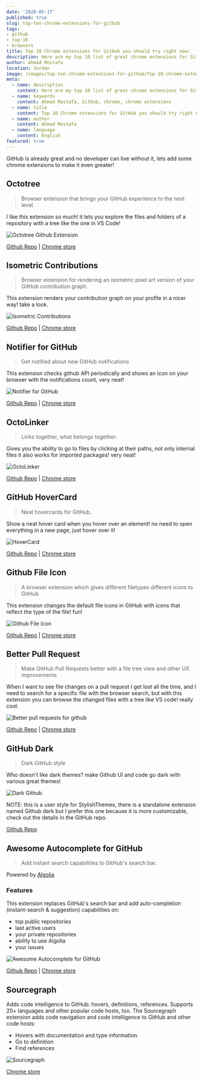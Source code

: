 ```yaml
---
date: '2020-05-17'
published: true
slug: top-ten-chrome-extensions-for-github
tags:
- github
- top-10
- browsers
title: Top 10 Chrome extensions for GitHub you should try right now!
description: Here are my top 10 list of great chrome extensions for GitHub.
author: Ahmad Mostafa
location: Jordan
image: /images/top-ten-chrome-extensions-for-github/Top-10-chrome-extensions-for-Github.png
meta:
  - name: description
    content: Here are my top 10 list of great chrome extensions for GitHub.
  - name: keywords
    content: Ahmad Mostafa, Github, chrome, chrome extensions
  - name: title
    content: Top 10 Chrome extensions for GitHub you should try right now!
  - name: author
    content: Ahmad Mostafa
  - name: language
    content: English
featured: true
---
```


GitHub is already great and no developer can live without it, lets add some chrome extensions to make it even greater!

## Octotree

> Browser extension that brings your GitHub experience to the next level.

I like this extension so much! it lets you explore the files and folders of a repository with a tree like the one in VS Code!

![Octotree Github Extension](/images/top-ten-chrome-extensions-for-github/octotree-github-extension.png)

[Github Repo](https://github.com/ovity/octotree) | [Chrome store](https://chrome.google.com/webstore/detail/octotree/bkhaagjahfmjljalopjnoealnfndnagc?utm_source=chrome-ntp-icon)


## Isometric Contributions

> Browser extension for rendering an isometric pixel art version of your GitHub contribution graph.

This extension renders your contribution graph on your profile in a nicer way! take a look.

![Isometric Contributions](/images/top-ten-chrome-extensions-for-github/isometric-contributions.png)


[Github Repo](https://github.com/jasonlong/isometric-contributions) | [Chrome store](https://chrome.google.com/webstore/detail/isometric-contributions/mjoedlfflcchnleknnceiplgaeoegien/related?utm_source=chrome-ntp-icon)


## Notifier for GitHub

>  Get notified about new GitHub notifications

This extension checks github API periodically and shows an icon on your browser with the notifications count, very neat!

![Notifier for GitHub](https://github.com/sindresorhus/notifier-for-github/raw/master/media/screenshot.png)

[Github Repo](https://github.com/sindresorhus/notifier-for-github) | [Chrome store](https://chrome.google.com/webstore/detail/notifier-for-github/lmjdlojahmbbcodnpecnjnmlddbkjhnn?utm_source=chrome-ntp-icon)


## OctoLinker

> Links together, what belongs together.

Gives you the ability to go to files by clicking at their paths, not only internal files it also works for imported packages! very neat!

![OctoLinker](/images/top-ten-chrome-extensions-for-github/OctoLinker.png)
 
[Github Repo](https://github.com/OctoLinker/OctoLinker) | [Chrome store](https://chrome.google.com/webstore/detail/octolinker/jlmafbaeoofdegohdhinkhilhclaklkp?utm_source=chrome-ntp-icon)


## GitHub HoverCard

> Neat hovercards for GitHub.

Show a neat hover card when you hover over an element! no need to open everything in a new page, just hover over it!

![HoverCard](/images/top-ten-chrome-extensions-for-github/hovercard.png)

[Github Repo](https://github.com/Justineo/github-hovercard) | [Chrome store](https://chrome.google.com/webstore/detail/github-hovercard/mmoahbbnojgkclgceahhakhnccimnplk)


## Github File Icon

> A browser extension which gives different filetypes different icons to GitHub

This extension changes the default file icons in GitHub with icons that reflect the type of the file! fun!

![Github File Icon](/images/top-ten-chrome-extensions-for-github/github-file-icon.png)

[Github Repo](https://github.com/homerchen19/github-file-icon) | [Chrome store](https://chrome.google.com/webstore/detail/file-icon-for-github-and/ficfmibkjjnpogdcfhfokmihanoldbfe)


## Better Pull Request

> Make GitHub Pull Requests better with a file tree view and other UX improvements

When I want to see file changes on a pull request I get lost all the time, and I need to search for a specific file with the browser search, but with this extension you can browse the changed files with a tree like VS code! really cool.

![Better pull requests for github](/images/top-ten-chrome-extensions-for-github/better-pull-requests.png)

[Github Repo](https://github.com/berzniz/github_pr_tree) | [Chrome store](https://chrome.google.com/webstore/detail/better-pull-request-for-g/nfhdjopbhlggibjlimhdbogflgmbiahc)


## GitHub Dark

> Dark GitHub style

Who doesn't like dark themes? make Github UI and code go dark with various great themes! 

![Dark Github](/images/top-ten-chrome-extensions-for-github/dark-github.png)

NOTE: this is a user style for StylishThemes, there is a standalone extension named Github dark but I prefer this one because it is more customizable, check out the details in the GitHub repo.

[Github Repo](https://github.com/StylishThemes/GitHub-Dark)


## Awesome Autocomplete for GitHub

> Add instant search capabilities to GitHub's search bar.

Powered by [Algolia](https://www.algolia.com/)

### Features

This extension replaces GitHub's search bar and add auto-completion (instant-search & suggestion) capabilities on:

- top public repositories
- last active users
- your private repositories
- ability to use Algolia
- your issues

![Awesome Autocomplete for GitHub](/images/top-ten-chrome-extensions-for-github/awesome-autocomplete.jpg)

[Github Repo](https://github.com/algolia/github-awesome-autocomplete) | [Chrome store](https://chrome.google.com/webstore/detail/awesome-autocomplete-for/djkfdjpoelphhdclfjhnffmnlnoknfnd?hl=en)

## Sourcegraph

Adds code intelligence to GitHub: hovers, definitions, references. Supports 20+ languages and other popular code hosts, too.
The Sourcegraph extension adds code navigation and code intelligence to GitHub and other code hosts:

- Hovers with documentation and type information
- Go to definition
- Find references

![Sourcegraph](/images/top-ten-chrome-extensions-for-github/sourcegraph.jpg)

[Chrome store](https://chrome.google.com/webstore/detail/sourcegraph/dgjhfomjieaadpoljlnidmbgkdffpack?utm_source=chrome-ntp-icon)
